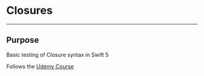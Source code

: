 # Closures

---
## Purpose
Basic testing of Closure syntax in Swift 5

Follows the [Udemy Course](https://www.udemy.com/ios-12-app-development-bootcamp/)